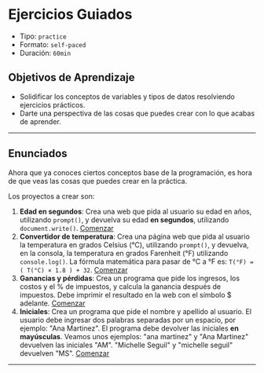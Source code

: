 # Ejercicios Guiados

- Tipo: `practice`
- Formato: `self-paced`
- Duración: `60min`

## Objetivos de Aprendizaje

- Solidificar los conceptos de variables y tipos de datos resolviendo ejercicios
  prácticos.
- Darte una perspectiva de las cosas que puedes crear con lo que acabas de
  aprender.

***

## Enunciados

Ahora que ya conoces ciertos conceptos base de la programación, es hora de que
veas las cosas que puedes crear en la práctica.

Los proyectos a crear son:

1. **Edad en segundos**: Crea una web que pida al usuario su edad en años,
   utilizando `prompt()`, y devuelva su edad **en segundos**, utilizando
   `document.write()`.
   [Comenzar](https://lab.cs50.io/Laboratoria/admission-curriculum/rediseno-prework-fe/admission/03-prework/07-guided-exercises/01-edad-en-segundos/)
2. **Convertidor de temperatura**: Crea una página web que pida al usuario la
   temperatura en grados Celsius (°C), utilizando `prompt()`, y devuelva, en la
   consola, la temperatura en grados Farenheit (°F) utilizando `console.log()`.
   La fórmula matemática para pasar de °C a °F es: `T(°F) = ( T(°C) × 1.8 ) + 32`.
   [Comenzar](https://lab.cs50.io/Laboratoria/admission-curriculum/rediseno-prework-fe/admission/03-prework/07-guided-exercises/02-convertidor-de-temperatura/)
3. **Ganancias y pérdidas**: Crea un programa que pide los ingresos, los costos
   y el % de impuestos, y calcula la ganancia después de impuestos. Debe
   imprimir el resultado en la web con el símbolo $ adelante. [Comenzar](https://lab.cs50.io/Laboratoria/admission-curriculum/rediseno-prework-fe/admission/03-prework/07-guided-exercises/03-ganancias-y-perdidas/)
4. **Iniciales**: Crea un programa que pide el nombre y apellido al usuario. El
   usuario debe ingresar dos palabras separadas por un espacio, por ejemplo:
   "Ana Martinez". El programa debe devolver las iniciales **en mayúsculas**.
   Veamos unos ejemplos: "ana martinez" y "Ana Martinez" devuelven las iniciales
   "AM". "Michelle Seguil" y "michelle seguil" devuelven "MS". [Comenzar](https://lab.cs50.io/Laboratoria/admission-curriculum/rediseno-prework-fe/admission/03-prework/07-guided-exercises/04-iniciales/)

***
